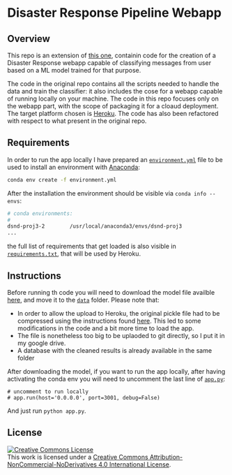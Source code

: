 # Disaster Response Pipeline Webapp

## Overview

This repo is an extension of [this one](https://github.com/russom/DSND-P3-Disaster-Response-Pipeline), containin code for the creation of a Disaster Response webapp capable of classifying messages from user based on a ML model trained for that purpose.

The code in the original repo contains all the scripts needed to handle the data and train the classifier: it also includes the cose for a webapp capable of running locally on your machine.
The code in this repo focuses only on the webapp part, with the scope of packaging it for a cloaud deployment. The target platform chosen is [Heroku](https://www.heroku.com/).
The code has also been refactored with respect to what present in the original repo.


## Requirements
In order to run the app locally I have prepared an [`environment.yml`](./environment.yml) file to be used to install an environment with [Anaconda](https://www.continuum.io/downloads):

```sh
conda env create -f environment.yml
```

After the installation the environment should be visible via `conda info --envs`:

```sh
# conda environments:
#
dsnd-proj3-2        /usr/local/anaconda3/envs/dsnd-proj3
...

```

the full list of requirements that get loaded is also visible in [`requirements.txt`](./requirements.txt), that will be used by Heroku.

## Instructions
Before running th code you will need to download the model file availble [here](https://drive.google.com/file/d/13A-E9P84fXXDcGOghdw1zF3jxirvAuak/view?usp=sharing), and move it to the [`data`](./data) folder. Please note that:

* In order to allow the upload to Heroku, the original pickle file had to be compressed using the instructions found [here](https://betterprogramming.pub/load-fast-load-big-with-compressed-pickles-5f311584507e). This led to some modifications in the code and a bit more time to load the app.
* The file is nonetheless too big to be uplaoded to git directly, so I put it in my google drive.
* A database with the cleaned results is already available in the same folder

After downloading the model, if you want to run the app locally, after having activating the conda env you will need to uncomment the last line of [`app.py`](./app.py):

```
# uncomment to run locally
# app.run(host='0.0.0.0', port=3001, debug=False)
```

And just run `python app.py`.

## License
 <a rel="license" href="http://creativecommons.org/licenses/by-nc-nd/4.0/"><img alt="Creative Commons License" style="border-width:0" src="https://i.creativecommons.org/l/by-nc-nd/4.0/88x31.png" /></a><br />This work is licensed under a <a rel="license" href="http://creativecommons.org/licenses/by-nc-nd/4.0/">Creative Commons Attribution-NonCommercial-NoDerivatives 4.0 International License</a>.
